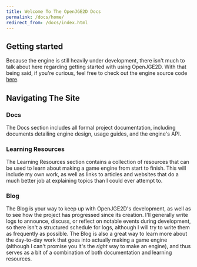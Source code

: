 ```yaml
---
title: Welcome To The OpenJGE2D Docs
permalink: /docs/home/
redirect_from: /docs/index.html
---
```


## Getting started

Because the engine is still heavily under development, there isn't much to talk about here regarding getting started with using OpenJGE2D. With that being said, if you're curious, feel free to check out the engine source code [here](https://github.com/OpenJGE/OpenJGE2D).

## Navigating The Site

### Docs

The Docs section includes all formal project documentation, including documents detailing engine design, usage guides, and the engine's API.

### Learning Resources

The Learning Resources section contains a collection of resources that can be used to learn about making a game engine from start to finish. This will include my own work, as well as links to articles and websites that do a much better job at explaining topics than I could ever attempt to.

### Blog

The Blog is your way to keep up with OpenJGE2D's development, as well as to see how the project has progressed since its creation. I'll generally write logs to announce, discuss, or reflect on notable events during development, so there isn't a structured schedule for logs, although I will try to write them as frequently as possible. The Blog is also a great way to learn more about the day-to-day work that goes into actually making a game engine (although I can't promise you it's the *right* way to make an engine), and thus serves as a bit of a combination of both documentation and learning resources.
